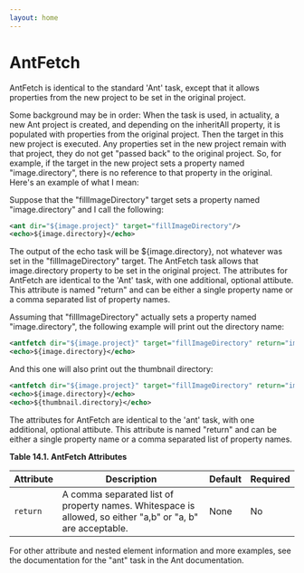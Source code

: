```yaml
---
layout: home
---
```

# AntFetch

AntFetch is identical to the standard 'Ant' task, except that it allows properties from the new project to be set in the original project.

Some background may be in order: When the <ant> task is used, in actuality, a new Ant project is created, and depending on the inheritAll property, it is populated with properties from the original project. Then the target in this new project is executed. Any properties set in the new project remain with that project, they do not get "passed back" to the original project. So, for example, if the target in the new project sets a property named "image.directory", there is no reference to that property in the original. Here's an example of what I mean:

Suppose that the "fillImageDirectory" target sets a property named "image.directory" and I call the following:

```xml
<ant dir="${image.project}" target="fillImageDirectory"/>
<echo>${image.directory}</echo>
````

The output of the echo task will be ${image.directory}, not whatever was set in the "fillImageDirectory" target.
The AntFetch task allows that image.directory property to be set in the original project. The attributes for AntFetch are identical to the 'Ant' task, with one additional, optional attibute. This attribute is named "return" and can be either a single property name or a comma separated list of property names.

Assuming that "fillImageDirectory" actually sets a property named "image.directory", the following example will print out the directory name:

```xml
<antfetch dir="${image.project}" target="fillImageDirectory" return="image.directory"/>
<echo>${image.directory}</echo>
````

And this one will also print out the thumbnail directory:

```xml
<antfetch dir="${image.project}" target="fillImageDirectory" return="image.directory, thumbnail.directory"/>
<echo>${image.directory}</echo>
<echo>${thumbnail.directory}</echo>
```

The attributes for AntFetch are identical to the 'ant' task, with one additional, optional attibute. This attribute is named "return" and can be either a single property name or a comma separated list of property names.

**Table 14.1. AntFetch Attributes**

| Attribute | Description                                                                                                | Default | Required |
|-----------|------------------------------------------------------------------------------------------------------------|---------|----------|
| `return`  | A comma separated list of property names. Whitespace is allowed, so either "a,b" or "a, b" are acceptable. | None    | No       |

For other attribute and nested element information and more examples, see the documentation for the "ant" task in the Ant documentation.

